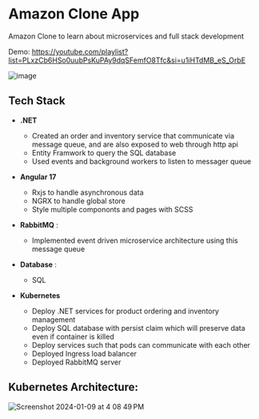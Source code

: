# Amazon Clone App

Amazon Clone to learn about microservices and full stack development

Demo: https://youtube.com/playlist?list=PLxzCb6HSo0uubPsKuPAy9dqSFemfO8Tfc&si=u1iHTdMB_eS_OrbE

![image](https://github.com/sarbjot-14/amazon-clone/assets/38801533/d908b9ed-a618-4eaa-9c1b-3812db12f08a)

## Tech Stack
* **.NET** 
    * Created an order and inventory service that communicate via message queue, and are also exposed to web through http api
    * Entity Framwork to query the SQL database
    * Used events and background workers to listen to messager queue

* **Angular 17**
    * Rxjs to handle asynchronous data
    * NGRX to handle global store
    * Style multiple compononts and pages with SCSS
    
* **RabbitMQ** :
    * Implemented event driven microservice architecture using this message queue

* **Database** :
    * SQL
  
* **Kubernetes**
    * Deploy .NET services for product ordering and inventory management
    * Deploy SQL database with persist claim which will preserve data even if container is killed
    * Deploy services such that pods can communicate with each other
    * Deployed Ingress load balancer
    * Deployed RabbitMQ server
    

## Kubernetes Architecture:
![Screenshot 2024-01-09 at 4 08 49 PM](https://github.com/sarbjot-14/amazon-clone/assets/38801533/b562ec54-648f-4e62-9c37-c20391ee8555)








